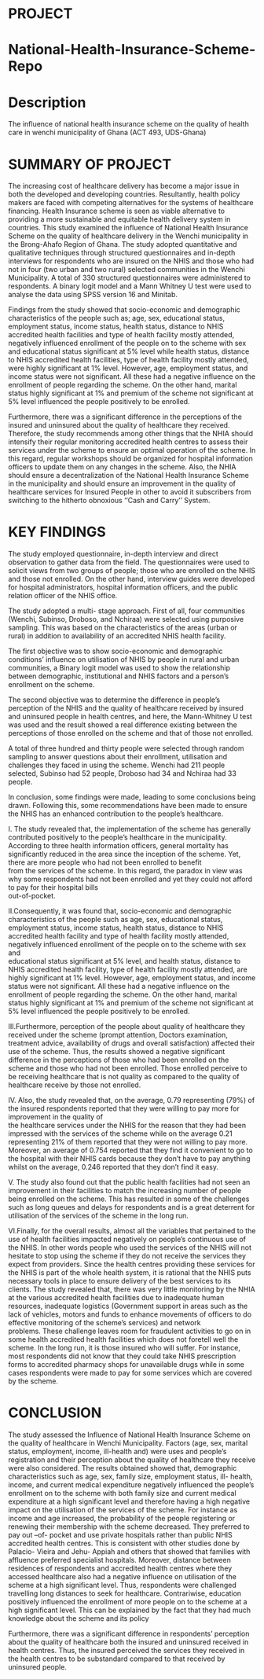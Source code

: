 # PROJECT
# National-Health-Insurance-Scheme-Repo

# Description
The influence of national health insurance scheme on the quality of health care in wenchi municipality of Ghana (ACT 493, UDS-Ghana)

# SUMMARY OF PROJECT
The increasing cost of healthcare delivery has become a major issue in both the developed and developing countries. Resultantly, health policy makers are faced with competing alternatives for the systems of healthcare financing. Health Insurance scheme is seen as viable alternative to providing a more sustainable and equitable health delivery system in countries. This study examined the influence of National Health Insurance Scheme on the quality of healthcare delivery in the Wenchi municipality in the Brong-Ahafo Region of Ghana. 
The study adopted quantitative and qualitative techniques through structured questionnaires and in-depth interviews for respondents who are insured on the NHIS and those who had not in four (two urban and two rural) selected communities in the Wenchi Municipality. A total of 330 structured questionnaires were administered to respondents. A binary logit model and a Mann Whitney U test were used to analyse the data using SPSS version 16 and Minitab. 


Findings from the study showed that socio-economic and demographic characteristics of the people such as; age, sex, educational status, employment status, income status, health status, distance to NHIS accredited health facilities and type of health facility mostly attended, negatively influenced enrollment of the people on to the scheme with sex and educational status significant at 5% level while health status, distance to NHIS accredited health facilities, type of health facility mostly attended, were highly significant at 1% level. However, age, employment status, and income status were not significant. All these had a negative influence on the enrollment of people regarding the scheme. On the other hand, marital status highly significant at 1% and premium of the scheme not significant at 5% level influenced the people positively to be enrolled. 


Furthermore, there was a significant difference in the perceptions of the insured and uninsured about the quality of healthcare they received. Therefore, the study recommends among other things that the NHIA should intensify their regular monitoring accredited health centres to assess their services under the scheme to ensure an optimal operation of the scheme. In this regard, regular workshops should be organized for hospital information officers to update them on any changes in the scheme. Also, the NHIA should ensure a decentralization of the National Health Insurance Scheme in the municipality and should ensure an improvement in the quality of healthcare services for Insured People in other to avoid it subscribers from switching to the hitherto obnoxious ‘‘Cash and Carry’’ System.

# KEY FINDINGS 
The study employed questionnaire, in-depth interview and direct observation to gather data from the field. The questionnaires were used to solicit views from two groups of people; those who are enrolled on the NHIS and those not enrolled. On the other hand, interview guides were developed for hospital administrators, hospital information officers, and the public relation officer of the NHIS office.

The study adopted a multi- stage approach. First of all, four communities (Wenchi, Subinso, Droboso, and Nchiraa) were selected using purposive sampling. This was based on the characteristics of the areas (urban or rural) in addition to availability of an accredited NHIS health facility. 

The first objective was to show socio-economic and demographic conditions’ influence on utilisation of NHIS by people in rural and urban communities, a Binary logit model was used to show the relationship between demographic, institutional and NHIS factors and a person’s enrollment on the scheme.

The second objective was to determine the difference in people’s perception of the NHIS and the quality of healthcare received by insured and uninsured people in health centres, and here, the Mann-Whitney U test was used and the result showed a real difference existing between the perceptions of those enrolled on the scheme and that of those not enrolled.

A total of three hundred and thirty people were selected through random sampling to answer questions about their enrollment, utilisation and challenges they faced in using the scheme. Wenchi had 211 people selected, Subinso had 52 people, Droboso had 34 and Nchiraa had 33 people. 

In conclusion, some findings were made, leading to some conclusions being drawn. Following this, some recommendations have been made to ensure the NHIS has an enhanced contribution to the people’s healthcare.

I. The study revealed that, the implementation of the scheme has generally contributed positively to the people’s healthcare in the municipality. According to three health information officers, general mortality has significantly reduced in the area since the inception of the scheme. Yet, there are more people who had not been enrolled to benefit   
from the services of the scheme. In this regard, the paradox in view was why some respondents had not been enrolled and yet they could not afford to pay for their hospital bills  
out-of-pocket.
   
II.Consequently, it was found that, socio-economic and demographic characteristics of the people such as age, sex, educational status, employment status, income status, health 
   status, distance to NHIS accredited health facility and type of health facility mostly attended, negatively influenced enrollment of the people on to the scheme with sex and   
   educational status significant at 5% level, and health status, distance to NHIS accredited health facility, type of health facility mostly attended, are highly significant at 1% 
   level. However, age, employment status, and income status were not significant. All these had a negative influence on the enrollment of people regarding the scheme.
   On the other hand, marital status highly significant at 1% and premium of the scheme not significant at 5% level influenced the people positively to be enrolled. 

III.Furthermore, perception of the people about quality of healthcare they received under the scheme (prompt attention, Doctors examination, treatment advice, availability of drugs       and overall satisfaction) affected their use of the scheme. Thus, the results showed a negative significant difference in the perceptions of those who had been enrolled on the  
    scheme and those who had not been enrolled. Those enrolled perceive to be receiving healthcare that is not quality as compared to the quality of healthcare receive by those not 
    enrolled.

IV. Also, the study revealed that, on the average, 0.79 representing (79%) of the insured respondents reported that they were willing to pay more for improvement in the quality of  
    the healthcare services under the NHIS for the reason that they had been impressed with the services of the scheme while on the average 0.21 representing 21% of them reported 
    that they were not willing to pay more. Moreover, an average of 0.754 reported that they find it convenient to go to the hospital with their NHIS cards because they don’t have to 
    pay anything whilst on the average, 0.246 reported that they don’t find it easy.

V. The study also found out that the public health facilities had not seen an improvement in their facilities to match the increasing number of people being enrolled on the scheme.
   This has resulted in some of the challenges such as long queues and delays for respondents and is a great deterrent for utilisation of the services of the scheme in the long run.

VI.Finally, for the overall results, almost all the variables that pertained to the use of health facilities impacted negatively on people’s continuous use of the NHIS. In other 
   words people who used the services of the NHIS will not hesitate to stop using the scheme if they do not receive the services they expect from providers. Since the health centres    providing these services for the NHIS is part of the whole health system, it is rational that the NHIS puts necessary tools in place to ensure delivery of the best services to its    clients. The study revealed that, there was very little monitoring by the NHIA at the various accredited health facilities due to inadequate human resources, inadequate logistics   (Government support in areas such as the lack of vehicles, motors and funds to enhance movements of officers to do effective monitoring of the scheme’s services) and network  
   problems. These challenge leaves room for fraudulent activities to go on in some health accredited health facilities which does not foretell well the scheme. In the long run, it 
   is those insured who will suffer. For instance, most respondents did not know that they could take NHIS prescription forms to accredited pharmacy shops for unavailable drugs while 
   in some cases respondents were made to pay for some services which are covered by the scheme.
   
# CONCLUSION
The study assessed the Influence of National Health Insurance Scheme on the quality of healthcare in Wenchi Municipality. Factors (age, sex, marital status, employment, income, ill-health and) were uses and people’s registration and their perception about the quality of healthcare they receive were also considered. The results obtained showed that, demographic characteristics such as age, sex, family size, employment status, ill- health, income, and current medical expenditure negatively influenced the people’s enrollment on to the scheme with both family size and current medical expenditure at a high significant level and therefore having a high negative impact on the utilisation of the services of the scheme. For instance as income and age increased, the probability of the people registering or renewing their membership with the scheme decreased. They preferred to pay out –of- pocket and use private hospitals rather than public NHIS accredited health centres. This is consistent with other studies done by Palacio- Vieira and Jehu- Appiah and others that showed that families with affluence preferred specialist hospitals. Moreover, distance between residences of respondents and accredited health centres where they accessed healthcare also had a negative influence on utilisation of the scheme at a high significant level. Thus, respondents were challenged travelling long distances to seek for healthcare. Contrariwise, education positively influenced the enrollment of more people on to the scheme at a high significant level. This can be explained by the fact that they had much knowledge about the scheme and its policy 

Furthermore, there was a significant difference in respondents’ perception about the quality of healthcare both the insured and uninsured received in health centres. Thus, the insured perceived the services they received in the health centres to be substandard compared to that received by uninsured people.
